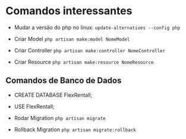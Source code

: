 # Comandos interessantes

- Mudar a versão do php no linux:
`update-alternatives --config php`

- Criar Model
`php artisan make:model NomeModel`

- Criar Controller
`php artisan make:controller NomeController`

- Criar Resource
`php artisan make:resource NomeResource`

## Comandos de Banco de Dados

- CREATE DATABASE FlexRentall;
- USE FlexRentall;

- Rodar Migration
`php artisan migrate`

- Rollback Migration
`php artisan migrate:rollback`
